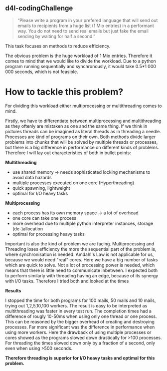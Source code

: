 ## d4l-codingChallenge
>“Please write a program in your prefered language that will send out emails to recipients from a huge list (1 Mio entries) in a performant way. You do not need to send real emails but just fake the email sending by waiting for half a second.”

This task focuses on methods to reduce efficiency.

The obvious problem is the huge workload of 1 Mio entries. Therefore it comes to mind that we would like to divide the workload.
Due to a python program running sequentially and synchronously, it would take 0.5*1 000 000 seconds, which is not feasible.


# How to tackle this problem?

For dividing this workload either multiprocessing or multithreading comes to mind. 

Firstly, we have to differentiate between multiprocessing and multithreading as they oftenly are mistaken as one and the same thing.
If we think in pictures threads can be imagined as literal threads as in threading a needle. Processes are kind of programs on their own.
Both methods divide larger problems into chunks that will be solved by multiple threads or processes, but there is a big difference in performance on different kinds of problems.
Therefore I will lay out characteristics of both in bullet points:

**Multithreading**
- use shared memory -> needs sophisticated locking mechanisms to avoid data hazards
- multiple processes executed on one core (Hyperthreading)
- quick spawning, lightweight
- optimal for I/O heavy tasks

**Multiprocessing**
- each process has its own memory space -> a lot of overhead
- one core can take one process
- more overhead due to multiple python interpreter instances, storage (de-)allocation
- optimal for processing heavy tasks


Important is also the kind of problem we are facing. Multiprocessing and Threading loses efficiency the more the sequential part of the problem is, where synchronisation is needed. Amdahl's Law is not applicable for us, because we would need "real" cores.
Here we have a big number of tasks which are quick to solve. Not a lot of processing power is needed, which means that there is little need to communicate inbetween. I expected both to perform similarly with threading having an edge, because of its synergy with I/O tasks. Therefore I tried both and looked at the times


**Results**

I stopped the time for both programs for 100 mails, 50 mails and 10 mails, trying out 1,2,5,10,100 workers.
The result is easy to be interpreted as multithreading was faster in every test run.  The completion times had a difference of rougly 10-50ms when using only one thread or one process. This can be reasoned by the bigger overhead of creating and destroying processes.
Far more significant was the difference in performance when using more workers. 
Here the drawback of using multiple processes or cores showed as the programs slowed down drastically for >100 processes. For threading the times slowed down only by a fraction of a second, only even when using >500 seconds. 

**Therefore threading is superior for I/O heavy tasks and optimal for this problem.**

